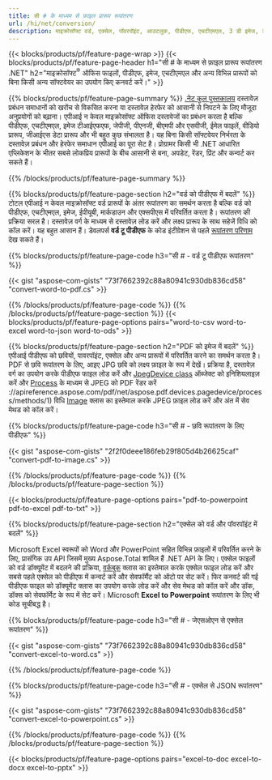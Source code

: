 ```yaml
---
title: सी # के माध्यम से फ़ाइल प्रारूप रूपांतरण 
url: /hi/net/conversion/
description: माइक्रोसॉफ्ट वर्ड, एक्सेल, पॉवरपॉइंट, आउटलुक, पीडीएफ, एचटीएमएल, 3 डी इमेज, डायग्राम, वीडियो फॉर्मेट और कई अन्य लोकप्रिय फाइलों को सी # कोड की कुछ पंक्तियों के साथ कनवर्ट करें।
---
```


{{< blocks/products/pf/feature-page-wrap >}}
{{< blocks/products/pf/feature-page-header h1="सी # के माध्यम से फ़ाइल प्रारूप रूपांतरण .NET" h2="माइक्रोसॉफ्ट<sup>&reg;</sup> ऑफिस फाइलों, पीडीएफ, इमेज, एचटीएमएल और अन्य विभिन्न प्रारूपों को बिना किसी अन्य सॉफ्टवेयर का उपयोग किए कनवर्ट करें।" >}}

{{% blocks/products/pf/feature-page-summary %}}
[.नेट कुल पुस्तकालय](https://products.aspose.com/total/net/) दस्तावेज़ प्रबंधन समाधानों को खरोंच से विकसित करना या दस्तावेज़ हेरफेर को आसानी से निपटने के लिए मौजूदा अनुप्रयोगों को बढ़ाना। एपीआई न केवल माइक्रोसॉफ्ट ऑफिस दस्तावेजों का प्रबंधन करता है बल्कि पीडीएफ, एचटीएमएल, इमेज टीआईएफएफ, जेपीजी, पीएनजी, बीएमपी और एसवीजी, ईमेल फाइलें, वीडियो प्रारूप, जीआईएस डेटा प्रारूप और भी बहुत कुछ संभालता है। यह बिना किसी सॉफ्टवेयर निर्भरता के दस्तावेज़ प्रबंधन और हेरफेर समाधान एपीआई का पूरा सेट है। प्रोग्रामर किसी भी .NET आधारित एप्लिकेशन के भीतर सबसे लोकप्रिय प्रारूपों के बीच आसानी से बना, अपडेट, रेंडर, प्रिंट और कन्वर्ट कर सकते हैं।

{{% /blocks/products/pf/feature-page-summary  %}}

{{% blocks/products/pf/feature-page-section  h2="वर्ड को पीडीएफ में बदलें" %}}
टोटल एपीआई न केवल माइक्रोसॉफ्ट वर्ड प्रारूपों के अंतर रूपांतरण का समर्थन करता है बल्कि वर्ड को पीडीएफ, एचटीएमएल, इमेज, ईपीयूबी, मार्कडाउन और एक्सपीएस में परिवर्तित करता है। रूपांतरण की प्रक्रिया सरल है। दस्तावेज़ वर्ग के माध्यम से दस्तावेज़ लोड करें और लक्ष्य प्रारूप के साथ सहेजें विधि को कॉल करें। यह बहुत आसान हैं। डेवलपर्स **वर्ड टू पीडीएफ** के कोड इंटीग्रेशन से पहले [रूपांतरण परिणाम](https://products.aspose.com/words/net/conversion/word-to-pdf/) देख सकते हैं।


{{% blocks/products/pf/feature-page-code h3="सी # - वर्ड टू पीडीएफ रूपांतरण" %}}

{{< gist "aspose-com-gists" "73f7662392c88a80941c930db836cd58" "convert-word-to-pdf.cs" >}}

{{% /blocks/products/pf/feature-page-code  %}}
{{% /blocks/products/pf/feature-page-section %}}
{{< blocks/products/pf/feature-page-options pairs="word-to-csv word-to-excel word-to-json word-to-ods" >}}


{{% blocks/products/pf/feature-page-section  h2="PDF को इमेज में बदलें" %}}
एपीआई पीडीएफ को छवियों, पावरपॉइंट, एक्सेल और अन्य प्रारूपों में परिवर्तित करने का समर्थन करता है। PDF से छवि रूपांतरण के लिए, आइए JPG छवि को लक्ष्य फ़ाइल के रूप में देखें। प्रक्रिया है, दस्तावेज़ वर्ग का उपयोग करके पीडीएफ फाइल लोड करें और [JpegDevice class](https://reference.aspose.com/pdf/net/aspose.pdf.devices/jpegdevice) ऑब्जेक्ट को इनिशियलाइज़ करें और [Process](https) के माध्यम से JPEG को PDF रेंडर करें ://apireference.aspose.com/pdf/net/aspose.pdf.devices.pagedevice/process/methods/1) विधि
[Image](https://reference.aspose.com/imaging/net/aspose.imaging/image) क्लास का इस्तेमाल करके JPEG फ़ाइल लोड करें और अंत में सेव मेथड को कॉल करें।

{{% blocks/products/pf/feature-page-code h3="सी # - छवि रूपांतरण के लिए पीडीएफ" %}}

{{< gist "aspose-com-gists" "2f2f0deee186feb29f805d4b26625caf" "convert-pdf-to-image.cs" >}}


{{% /blocks/products/pf/feature-page-code  %}}
{{% /blocks/products/pf/feature-page-section %}}

{{< blocks/products/pf/feature-page-options pairs="pdf-to-powerpoint pdf-to-excel pdf-to-txt" >}}

{{% blocks/products/pf/feature-page-section  h2="एक्सेल को वर्ड और पॉवरपॉइंट में बदलें" %}}

Microsoft Excel स्वरूपों को Word और PowerPoint सहित विभिन्न फ़ाइलों में परिवर्तित करने के लिए, प्रासंगिक उप API जिसमें मुख्य Aspose.Total शामिल हैं .NET API के लिए। एक्सेल फाइलों को वर्ड डॉक्यूमेंट में बदलने की प्रक्रिया, [वर्कबुक](https://reference.aspose.com/cells/net/aspose.cells/workbook) क्लास का इस्तेमाल करके एक्सेल फाइल लोड करें और सबसे पहले एक्सेल को पीडीएफ में कन्वर्ट करें और सेवफॉर्मैट को ऑटो पर सेट करें। फिर कनवर्ट की गई पीडीएफ फाइल को डॉक्यूमेंट क्लास का उपयोग करके लोड करें और सेव मेथड को कॉल करें और डॉक, डॉक्स को सेवफॉर्मेट के रूप में सेट करें। Microsoft **Excel to Powerpoint** रूपांतरण के लिए भी कोड सूचीबद्ध है।

{{% blocks/products/pf/feature-page-code h3="सी # - जेएसओएन से एक्सेल रूपांतरण" %}}

{{< gist "aspose-com-gists" "73f7662392c88a80941c930db836cd58" "convert-excel-to-word.cs" >}}

{{% /blocks/products/pf/feature-page-code %}}

{{% blocks/products/pf/feature-page-code h3="सी # - एक्सेल से JSON रूपांतरण" %}}

{{< gist "aspose-com-gists" "73f7662392c88a80941c930db836cd58" "convert-excel-to-powerpoint.cs" >}}

{{% /blocks/products/pf/feature-page-code %}}
{{% /blocks/products/pf/feature-page-section %}}

{{< blocks/products/pf/feature-page-options pairs="excel-to-doc excel-to-docx excel-to-pptx" >}}